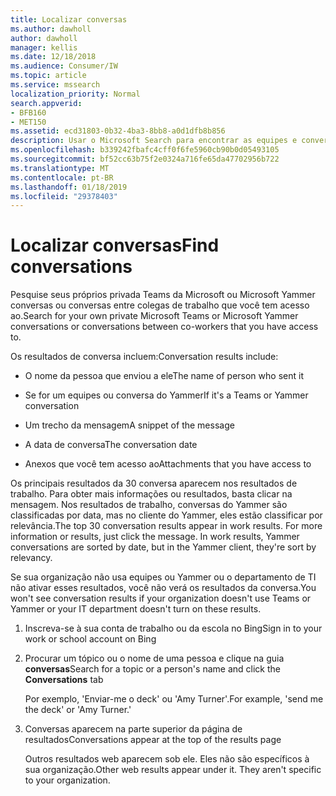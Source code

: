 ```yaml
---
title: Localizar conversas
ms.author: dawholl
author: dawholl
manager: kellis
ms.date: 12/18/2018
ms.audience: Consumer/IW
ms.topic: article
ms.service: mssearch
localization_priority: Normal
search.appverid:
- BFB160
- MET150
ms.assetid: ecd31803-0b32-4ba3-8bb8-a0d1dfb8b856
description: Usar o Microsoft Search para encontrar as equipes e conversas do Yammer e os detalhes que você verá
ms.openlocfilehash: b339242fbafc4cff0f6fe5960cb90b0d05493105
ms.sourcegitcommit: bf52cc63b75f2e0324a716fe65da47702956b722
ms.translationtype: MT
ms.contentlocale: pt-BR
ms.lasthandoff: 01/18/2019
ms.locfileid: "29378403"
---
```

# <a name="find-conversations"></a><span data-ttu-id="eaee1-103">Localizar conversas</span><span class="sxs-lookup"><span data-stu-id="eaee1-103">Find conversations</span></span>

<span data-ttu-id="eaee1-104">Pesquise seus próprios privada Teams da Microsoft ou Microsoft Yammer conversas ou conversas entre colegas de trabalho que você tem acesso ao.</span><span class="sxs-lookup"><span data-stu-id="eaee1-104">Search for your own private Microsoft Teams or Microsoft Yammer conversations or conversations between co-workers that you have access to.</span></span>
  
<span data-ttu-id="eaee1-105">Os resultados de conversa incluem:</span><span class="sxs-lookup"><span data-stu-id="eaee1-105">Conversation results include:</span></span>
  
- <span data-ttu-id="eaee1-106">O nome da pessoa que enviou a ele</span><span class="sxs-lookup"><span data-stu-id="eaee1-106">The name of person who sent it</span></span>
    
- <span data-ttu-id="eaee1-107">Se for um equipes ou conversa do Yammer</span><span class="sxs-lookup"><span data-stu-id="eaee1-107">If it's a Teams or Yammer conversation</span></span>
    
- <span data-ttu-id="eaee1-108">Um trecho da mensagem</span><span class="sxs-lookup"><span data-stu-id="eaee1-108">A snippet of the message</span></span>
    
- <span data-ttu-id="eaee1-109">A data de conversa</span><span class="sxs-lookup"><span data-stu-id="eaee1-109">The conversation date</span></span>
    
- <span data-ttu-id="eaee1-110">Anexos que você tem acesso ao</span><span class="sxs-lookup"><span data-stu-id="eaee1-110">Attachments that you have access to</span></span>
    
<span data-ttu-id="eaee1-p101">Os principais resultados da 30 conversa aparecem nos resultados de trabalho. Para obter mais informações ou resultados, basta clicar na mensagem. Nos resultados de trabalho, conversas do Yammer são classificadas por data, mas no cliente do Yammer, eles estão classificar por relevância.</span><span class="sxs-lookup"><span data-stu-id="eaee1-p101">The top 30 conversation results appear in work results. For more information or results, just click the message. In work results, Yammer conversations are sorted by date, but in the Yammer client, they're sort by relevancy.</span></span>
  
<span data-ttu-id="eaee1-114">Se sua organização não usa equipes ou Yammer ou o departamento de TI não ativar esses resultados, você não verá os resultados da conversa.</span><span class="sxs-lookup"><span data-stu-id="eaee1-114">You won't see conversation results if your organization doesn't use Teams or Yammer or your IT department doesn't turn on these results.</span></span>
  
1. <span data-ttu-id="eaee1-115">Inscreva-se à sua conta de trabalho ou da escola no Bing</span><span class="sxs-lookup"><span data-stu-id="eaee1-115">Sign in to your work or school account on Bing</span></span>
    
2. <span data-ttu-id="eaee1-116">Procurar um tópico ou o nome de uma pessoa e clique na guia **conversas**</span><span class="sxs-lookup"><span data-stu-id="eaee1-116">Search for a topic or a person's name and click the **Conversations** tab</span></span> 
    
    <span data-ttu-id="eaee1-117">Por exemplo, 'Enviar-me o deck' ou 'Amy Turner'.</span><span class="sxs-lookup"><span data-stu-id="eaee1-117">For example, 'send me the deck' or 'Amy Turner.'</span></span>
    
3. <span data-ttu-id="eaee1-118">Conversas aparecem na parte superior da página de resultados</span><span class="sxs-lookup"><span data-stu-id="eaee1-118">Conversations appear at the top of the results page</span></span>
    
    <span data-ttu-id="eaee1-p102">Outros resultados web aparecem sob ele. Eles não são específicos à sua organização.</span><span class="sxs-lookup"><span data-stu-id="eaee1-p102">Other web results appear under it. They aren't specific to your organization.</span></span>
    



